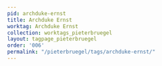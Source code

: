 ```yaml
---
pid: archduke-ernst
title: Archduke Ernst
worktag: Archduke Ernst
collection: worktags_pieterbruegel
layout: tagpage_pieterbruegel
order: '006'
permalink: "/pieterbruegel/tags/archduke-ernst/"
---
```

